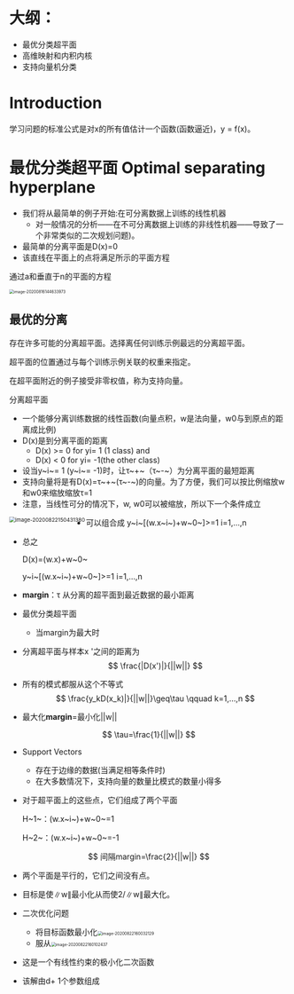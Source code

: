 # 大纲：

- 最优分类超平面
- 高维映射和内积内核
- 支持向量机分类

# Introduction

学习问题的标准公式是对x的所有值估计一个函数(函数逼近)，y = f(x)。

# 最优分类超平面 Optimal separating hyperplane

- 我们将从最简单的例子开始:在可分离数据上训练的线性机器
  - 对一般情况的分析——在不可分离数据上训练的非线性机器——导致了一个非常类似的二次规划问题)。
- 最简单的分离平面是D(x)=0
- 该直线在平面上的点将满足所示的平面方程

通过a和垂直于n的平面的方程

<img src="D:\TyporaData\第四节、支持向量机\image-20200816144633973.png" alt="image-20200816144633973" style="zoom:50%;" />

## 最优的分离

存在许多可能的分离超平面。选择离任何训练示例最远的分离超平面。

超平面的位置通过与每个训练示例关联的权重来指定。

在超平面附近的例子接受非零权值，称为支持向量。

分离超平面

- 一个能够分离训练数据的线性函数(向量点积，w是法向量，w0与到原点的距离成比例)
- D(x)是到分离平面的距离
  - D(x) >= 0 for yi= 1 (1 class) and
  - D(x) < 0 for yi= -1(the other class)
- 设当y~i~= 1 (y~i~= -1)时，让τ~+~（τ~-~）为分离平面的最短距离
- 支持向量将是有D(x)=τ~+~(τ~-~)的向量。为了方便，我们可以按比例缩放w和w0来缩放缩放τ=1
- 注意，当线性可分的情况下，w, w0可以被缩放，所以下一个条件成立

<img src="C:\Users\12548\Documents\GitHub\Notebooks\人工智能课程\第四节、支持向量机.assets\image-20200822150431380.png" alt="image-20200822150431380" style="zoom:67%;" align="left"/>

- 可以组合成		y~i~[(w.x~i~)+w~0~]>=1	i=1,…,n

- 总之

  D(x)=(w.x)+w~0~

  y~i~[(w.x~i~)+w~0~]>=1	i=1,…,n



- **margin**：τ 	 从分离的超平面到最近数据的最小距离
- 最优分类超平面
  - 当margin为最大时

- 分离超平面与样本x '之间的距离为
  $$
  \frac{|D(x')|}{||w||}
  $$
  

- 所有的模式都服从这个不等式
  $$
  \frac{y_kD(x_k)|}{||w||}\geq\tau \qquad k=1,…,n
  $$

- 最大化**margin**=最小化||w||

$$
\tau=\frac{1}{||w||}
$$

- Support Vectors
  - 存在于边缘的数据(当满足相等条件时)
  - 在大多数情况下，支持向量的数量比模式的数量小得多

- 对于超平面上的这些点，它们组成了两个平面

  H~1~：(w.x~i~)+w~0~=1

  H~2~：(w.x~i~)+w~0~=-1

$$
间隔margin=\frac{2}{||w||}
$$

- 两个平面是平行的，它们之间没有点。
- 目标是使∥w∥最小化从而使2/∥w∥最大化。

- 二次优化问题
  - 将目标函数最小化<img src="C:\Users\12548\Documents\GitHub\Notebooks\人工智能课程\第四节、支持向量机.assets\image-20200822160032129.png" alt="image-20200822160032129" style="zoom:50%;" />
  - 服从<img src="C:\Users\12548\Documents\GitHub\Notebooks\人工智能课程\第四节、支持向量机.assets\image-20200822160102437.png" alt="image-20200822160102437" style="zoom:50%;" />

- 这是一个有线性约束的极小化二次函数
- 该解由d+ 1个参数组成